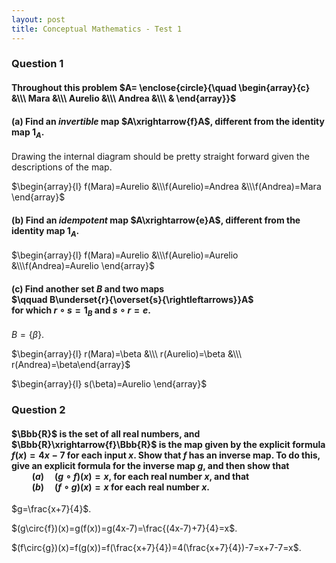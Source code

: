 ```yaml
---
layout: post
title: Conceptual Mathematics - Test 1
---
```


### **Question 1**

#### Throughout this problem $A= \enclose{circle}{\quad \begin{array}{c} &\\\ Mara &\\\ Aurelio &\\\ Andrea &\\\ & \end{array}}$

#### (a) Find an *invertible* map $A\xrightarrow{f}A$, different from the identity map $1_A$. 

Drawing the internal diagram should be pretty straight forward given the descriptions of the map.

$\begin{array}{l} f(Mara)=Aurelio &\\\f(Aurelio)=Andrea &\\\f(Andrea)=Mara \end{array}$

#### (b) Find an *idempotent* map $A\xrightarrow{e}A$, different from the identity map $1_A$.

$\begin{array}{l} f(Mara)=Aurelio &\\\f(Aurelio)=Aurelio &\\\f(Andrea)=Aurelio \end{array}$

#### (c) Find another set $B$ and two maps<br/>$\qquad B\underset{r}{\overset{s}{\rightleftarrows}}A$<br/> for which $r\circ{s}=1_B$ and $s\circ{r}=e$.

$B=\lbrace \beta \rbrace$.

$\begin{array}{l} r(Mara)=\beta &\\\ r(Aurelio)=\beta &\\\ r(Andrea)=\beta\end{array}$

$\begin{array}{l} s(\beta)=Aurelio \end{array}$

### **Question 2**

#### $\Bbb{R}$ is the set of all real numbers, and $\Bbb{R}\xrightarrow{f}\Bbb{R}$ is the map given by the explicit formula $f(x)=4x-7$ for each input $x$. Show that $f$ has an inverse map. To do this, give an explicit formula for the inverse map $g$, and then show that<br/>$\qquad (a) \quad (g\circ{f})(x)=x$, for each real number $x$, and that<br/>$\qquad (b) \quad (f\circ{g})(x)=x$ for each real number $x$.

$g=\frac{x+7}{4}$.

$(g\circ{f})(x)=g(f(x))=g(4x-7)=\frac{(4x-7)+7}{4}=x$.

$(f\circ{g})(x)=f(g(x))=f(\frac{x+7}{4})=4(\frac{x+7}{4})-7=x+7-7=x$.
